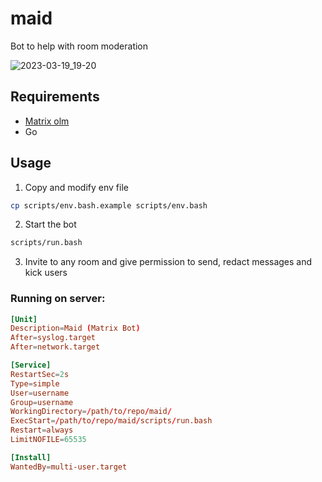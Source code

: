 # maid

Bot to help with room moderation

![2023-03-19_19-20](https://user-images.githubusercontent.com/52239427/226189626-b7c005ef-f2c6-4624-bbec-a35457420ea1.png)

## Requirements

- [Matrix olm](https://gitlab.matrix.org/matrix-org/olm)
- Go

## Usage

1. Copy and modify env file
  ```bash
  cp scripts/env.bash.example scripts/env.bash
  ```
2. Start the bot
  ```bash
  scripts/run.bash
  ```
3. Invite to any room and give permission to send, redact messages and kick users
  
### Running on server:

```conf
[Unit]
Description=Maid (Matrix Bot)
After=syslog.target
After=network.target

[Service]
RestartSec=2s
Type=simple
User=username
Group=username
WorkingDirectory=/path/to/repo/maid/
ExecStart=/path/to/repo/maid/scripts/run.bash
Restart=always
LimitNOFILE=65535

[Install]
WantedBy=multi-user.target
```
